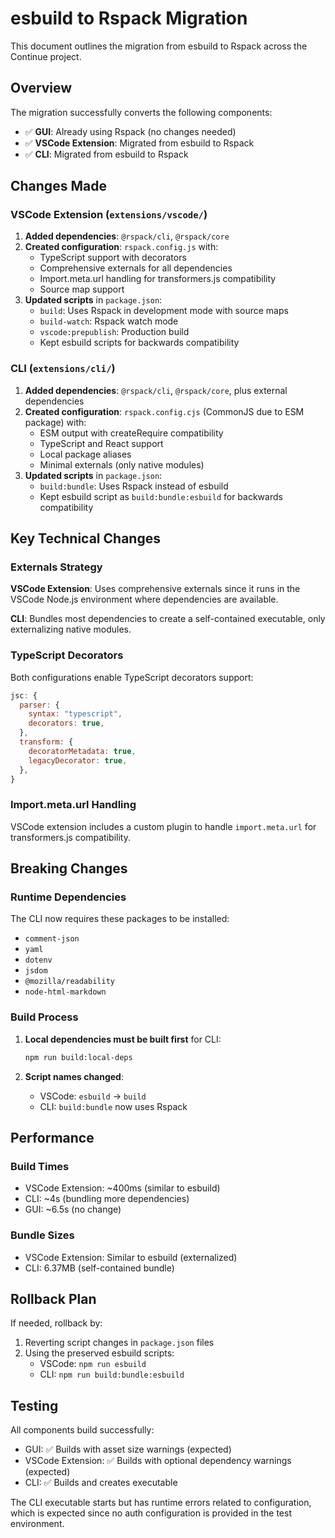 # esbuild to Rspack Migration

This document outlines the migration from esbuild to Rspack across the Continue project.

## Overview

The migration successfully converts the following components:
- ✅ **GUI**: Already using Rspack (no changes needed)
- ✅ **VSCode Extension**: Migrated from esbuild to Rspack 
- ✅ **CLI**: Migrated from esbuild to Rspack

## Changes Made

### VSCode Extension (`extensions/vscode/`)

1. **Added dependencies**: `@rspack/cli`, `@rspack/core`
2. **Created configuration**: `rspack.config.js` with:
   - TypeScript support with decorators
   - Comprehensive externals for all dependencies 
   - Import.meta.url handling for transformers.js compatibility
   - Source map support
3. **Updated scripts** in `package.json`:
   - `build`: Uses Rspack in development mode with source maps
   - `build-watch`: Rspack watch mode
   - `vscode:prepublish`: Production build
   - Kept esbuild scripts for backwards compatibility

### CLI (`extensions/cli/`)

1. **Added dependencies**: `@rspack/cli`, `@rspack/core`, plus external dependencies
2. **Created configuration**: `rspack.config.cjs` (CommonJS due to ESM package) with:
   - ESM output with createRequire compatibility
   - TypeScript and React support
   - Local package aliases
   - Minimal externals (only native modules)
3. **Updated scripts** in `package.json`:
   - `build:bundle`: Uses Rspack instead of esbuild
   - Kept esbuild script as `build:bundle:esbuild` for backwards compatibility

## Key Technical Changes

### Externals Strategy

**VSCode Extension**: Uses comprehensive externals since it runs in the VSCode Node.js environment where dependencies are available.

**CLI**: Bundles most dependencies to create a self-contained executable, only externalizing native modules.

### TypeScript Decorators

Both configurations enable TypeScript decorators support:
```js
jsc: {
  parser: {
    syntax: "typescript",
    decorators: true,
  },
  transform: {
    decoratorMetadata: true,
    legacyDecorator: true,
  },
}
```

### Import.meta.url Handling

VSCode extension includes a custom plugin to handle `import.meta.url` for transformers.js compatibility.

## Breaking Changes

### Runtime Dependencies

The CLI now requires these packages to be installed:
- `comment-json`
- `yaml` 
- `dotenv`
- `jsdom`
- `@mozilla/readability`
- `node-html-markdown`

### Build Process

1. **Local dependencies must be built first** for CLI:
   ```bash
   npm run build:local-deps
   ```

2. **Script names changed**:
   - VSCode: `esbuild` → `build`
   - CLI: `build:bundle` now uses Rspack

## Performance

### Build Times
- VSCode Extension: ~400ms (similar to esbuild)
- CLI: ~4s (bundling more dependencies)
- GUI: ~6.5s (no change)

### Bundle Sizes
- VSCode Extension: Similar to esbuild (externalized)
- CLI: 6.37MB (self-contained bundle)

## Rollback Plan

If needed, rollback by:
1. Reverting script changes in `package.json` files
2. Using the preserved esbuild scripts:
   - VSCode: `npm run esbuild`
   - CLI: `npm run build:bundle:esbuild`

## Testing

All components build successfully:
- GUI: ✅ Builds with asset size warnings (expected)
- VSCode Extension: ✅ Builds with optional dependency warnings (expected) 
- CLI: ✅ Builds and creates executable

The CLI executable starts but has runtime errors related to configuration, which is expected since no auth configuration is provided in the test environment.